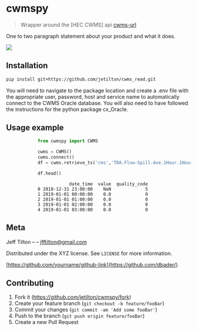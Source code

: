 # cwmspy
> Wrapper around the [HEC CWMS] api [cwms-url]

One to two paragraph statement about your product and what it does.

![](header.png)

## Installation

```sh
pip install git+https://github.com/jetilton/cwms_read.git
```

You will need to navigate to the package location and create a .env file with the appropriate user, password, host and service name to 
automatically connect to the CWMS Oracle database.  You will also need to have followed the instructions for the python package cx_Oracle.


## Usage example
```python
            from cwmspy import CWMS 

            cwms = CWMS()
            cwms.connect()
            df = cwms.retrieve_ts('cms','TDA.Flow-Spill.Ave.1Hour.1Hour.CBT-RAW',  '2019/1/1', '2019/9/1', df=False)

            df.head()
```
```
                        date_time  value  quality_code
            0 2018-12-31 23:00:00    NaN             5
            1 2019-01-01 00:00:00    0.0             0
            2 2019-01-01 01:00:00    0.0             0
            3 2019-01-01 02:00:00    0.0             0
            4 2019-01-01 03:00:00    0.0             0
```

## Meta

Jeff Tilton –  – jfftilton@gmail.com

Distributed under the XYZ license. See ``LICENSE`` for more information.

[https://github.com/yourname/github-link](https://github.com/dbader/)

## Contributing

1. Fork it (<https://github.com/jetilton/cwmspy/fork>)
2. Create your feature branch (`git checkout -b feature/fooBar`)
3. Commit your changes (`git commit -am 'Add some fooBar'`)
4. Push to the branch (`git push origin feature/fooBar`)
5. Create a new Pull Request

<!-- Markdown link & img dfn's -->
[cwms-url]: https://cwms.usace.army.mil/dokuwiki/doku.php?id=home
[travis-image]: https://img.shields.io/travis/dbader/node-datadog-metrics/master.svg?style=flat-square
[travis-url]: https://travis-ci.org/dbader/node-datadog-metrics
